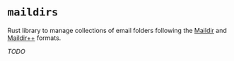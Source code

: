 # `maildirs`

Rust library to manage collections of email folders following the [Maildir](https://cr.yp.to/proto/maildir.html) and [Maildir++](http://www.courier-mta.org/imap/README.maildirquota.html) formats.

*TODO*
